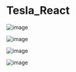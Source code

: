 # Tesla_React
![image](https://github.com/ReubenMatrix/Tesla_React/assets/136352370/9d091086-9346-46c4-9a8c-cf193674a43a)


![image](https://github.com/ReubenMatrix/Tesla_React/assets/136352370/1204af31-04fb-4213-b692-f0ea02d0405c)


![image](https://github.com/ReubenMatrix/Tesla_React/assets/136352370/0221624b-3af3-4c8e-8e84-ed17e05deb12)


![image](https://github.com/ReubenMatrix/Tesla_React/assets/136352370/aa199deb-1797-4da2-aae2-b4d6fad1e0be)



